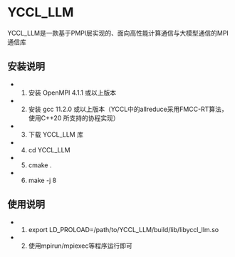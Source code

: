 # YCCL_LLM

YCCL_LLM是一款基于PMPI层实现的、面向高性能计算通信与大模型通信的MPI通信库

## 安装说明

- 1. 安装 OpenMPI 4.1.1 或以上版本
- 2. 安装 gcc 11.2.0 或以上版本（YCCL中的allreduce采用FMCC-RT算法，使用C++20 所支持的协程实现）
- 3. 下载 YCCL_LLM 库
- 4. cd YCCL_LLM
- 5. cmake .
- 6. make -j 8

## 使用说明

- 1. export LD_PROLOAD=/path/to/YCCL_LLM/build/lib/libyccl_llm.so
- 2. 使用mpirun/mpiexec等程序运行即可

 
